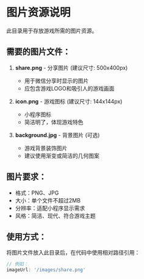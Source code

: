 # 图片资源说明

此目录用于存放游戏所需的图片资源。

## 需要的图片文件：

1. **share.png** - 分享图片 (建议尺寸: 500x400px)
   - 用于微信分享时显示的图片
   - 应包含游戏LOGO和吸引人的游戏画面

2. **icon.png** - 游戏图标 (建议尺寸: 144x144px)
   - 小程序图标
   - 简洁明了，体现游戏特色

3. **background.jpg** - 背景图片 (可选)
   - 游戏背景装饰图片
   - 建议使用渐变或简洁的几何图案

## 图片要求：
- 格式：PNG、JPG
- 大小：单个文件不超过2MB
- 分辨率：适配小程序显示需求
- 风格：简洁、现代、符合游戏主题

## 使用方式：
将图片文件放入此目录后，在代码中使用相对路径引用：
```javascript
// 例如：
imageUrl: '/images/share.png'
```